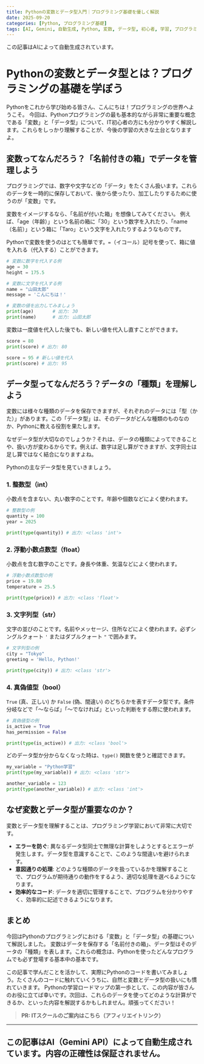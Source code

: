 ```yaml
---
title: Pythonの変数とデータ型入門｜プログラミング基礎を優しく解説
date: 2025-09-20
categories: [Python, プログラミング基礎]
tags: [AI, Gemini, 自動生成, Python, 変数, データ型, 初心者, 学習, プログラミング]
---
```


この記事はAIによって自動生成されています。

# Pythonの変数とデータ型とは？プログラミングの基礎を学ぼう

Pythonをこれから学び始める皆さん、こんにちは！プログラミングの世界へようこそ。
今回は、Pythonプログラミングの最も基本的ながら非常に重要な概念である「変数」と「データ型」について、IT初心者の方にも分かりやすく解説します。これらをしっかり理解することが、今後の学習の大きな土台となりますよ。

## 変数ってなんだろう？「名前付きの箱」でデータを管理しよう

プログラミングでは、数字や文字などの「データ」をたくさん扱います。これらのデータを一時的に保存しておいて、後から使ったり、加工したりするために使うのが「変数」です。

変数をイメージするなら、「名前が付いた箱」を想像してみてください。
例えば、「age（年齢）」という名前の箱に「30」という数字を入れたり、「name（名前）」という箱に「Taro」という文字を入れたりするようなものです。

Pythonで変数を使うのはとても簡単です。`=`（イコール）記号を使って、箱に値を入れる（代入する）ことができます。

```python
# 変数に数字を代入する例
age = 30
height = 175.5

# 変数に文字を代入する例
name = "山田太郎"
message = 'こんにちは！'

# 変数の値を出力してみましょう
print(age)       # 出力: 30
print(name)      # 出力: 山田太郎
```

変数は一度値を代入した後でも、新しい値を代入し直すことができます。

```python
score = 80
print(score) # 出力: 80

score = 95 # 新しい値を代入
print(score) # 出力: 95
```

## データ型ってなんだろう？データの「種類」を理解しよう

変数には様々な種類のデータを保存できますが、それぞれのデータには「型（かた）」があります。この「データ型」は、そのデータがどんな種類のものなのか、Pythonに教える役割を果たします。

なぜデータ型が大切なのでしょうか？それは、データの種類によってできることや、扱い方が変わるからです。例えば、数字は足し算ができますが、文字同士は足し算ではなく結合になりますよね。

Pythonの主なデータ型を見ていきましょう。

### 1. 整数型（int）

小数点を含まない、丸い数字のことです。年齢や個数などによく使われます。

```python
# 整数型の例
quantity = 100
year = 2025

print(type(quantity)) # 出力: <class 'int'>
```

### 2. 浮動小数点数型（float）

小数点を含む数字のことです。身長や体重、気温などによく使われます。

```python
# 浮動小数点数型の例
price = 19.80
temperature = 25.5

print(type(price)) # 出力: <class 'float'>
```

### 3. 文字列型（str）

文字の並びのことです。名前やメッセージ、住所などによく使われます。必ずシングルクォート `'` またはダブルクォート `"` で囲みます。

```python
# 文字列型の例
city = "Tokyo"
greeting = 'Hello, Python!'

print(type(city)) # 出力: <class 'str'>
```

### 4. 真偽値型（bool）

`True` (真、正しい) か `False` (偽、間違い) のどちらかを表すデータ型です。条件分岐などで「〜ならば」「〜でなければ」といった判断をする際に使われます。

```python
# 真偽値型の例
is_active = True
has_permission = False

print(type(is_active)) # 出力: <class 'bool'>
```

どのデータ型か分からなくなった時は、`type()` 関数を使うと確認できます。

```python
my_variable = "Python学習"
print(type(my_variable)) # 出力: <class 'str'>

another_variable = 123
print(type(another_variable)) # 出力: <class 'int'>
```

## なぜ変数とデータ型が重要なのか？

変数とデータ型を理解することは、プログラミング学習において非常に大切です。
-   **エラーを防ぐ**: 異なるデータ型同士で無理な計算をしようとするとエラーが発生します。データ型を意識することで、このような間違いを避けられます。
-   **意図通りの処理**: どのような種類のデータを扱っているかを理解することで、プログラムが期待通りの動作をするよう、適切な処理を選べるようになります。
-   **効率的なコード**: データを適切に管理することで、プログラムを分かりやすく、効率的に記述できるようになります。

## まとめ

今回はPythonのプログラミングにおける「変数」と「データ型」の基礎について解説しました。
変数はデータを保存する「名前付きの箱」、データ型はそのデータの「種類」を表します。これらの概念は、Pythonを使ったどんなプログラムでも必ず登場する基本中の基本です。

この記事で学んだことを活かして、実際にPythonのコードを書いてみましょう。たくさんのコードに触れていくうちに、自然と変数とデータ型の扱いにも慣れていきます。
Pythonの学習ロードマップの第一歩として、この内容が皆さんのお役に立てば幸いです。次回は、これらのデータを使ってどのような計算ができるか、といった内容を解説するかもしれません。頑張ってください！
> **PR: ITスクールのご案内はこちら（アフィリエイトリンク）**

---
この記事はAI（Gemini API）によって自動生成されています。内容の正確性は保証されません。
---

